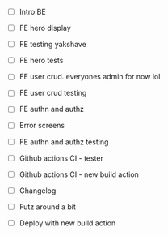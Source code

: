 - [ ] Intro BE
- [ ] FE hero display

- [ ] FE testing yakshave
- [ ] FE hero tests

- [ ] FE user crud. everyones admin for now lol
- [ ] FE user crud testing

- [ ] FE authn and authz
- [ ] Error screens
- [ ] FE authn and authz testing

- [ ] Github actions CI - tester
- [ ] Github actions CI - new build action

- [ ] Changelog
- [ ] Futz around a bit
- [ ] Deploy with new build action

